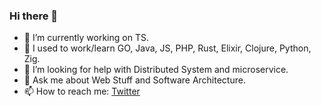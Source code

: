 ### Hi there 👋

- 🔭 I’m currently working on TS.
- :book: I used to work/learn GO, Java, JS, PHP, Rust, Elixir, Clojure, Python, Zig.
- 🤔 I’m looking for help with Distributed System and microservice.
- 💬 Ask me about Web Stuff and Software Architecture.
- 📫 How to reach me: [Twitter](https://twitter.com/Gustialfianmp)

<!--
**gustialfian/gustialfian** is a ✨ _special_ ✨ repository because its `README.md` (this file) appears on your GitHub profile.

Here are some ideas to get you started:

- 🔭 I’m currently working on ...
- 🌱 I’m currently learning ...
- 👯 I’m looking to collaborate on ...
- 🤔 I’m looking for help with ...
- 💬 Ask me about ...
- 📫 How to reach me: ...
- 😄 Pronouns: ...
- ⚡ Fun fact: ...
-->
